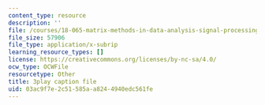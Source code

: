 ```yaml
---
content_type: resource
description: ''
file: /courses/18-065-matrix-methods-in-data-analysis-signal-processing-and-machine-learning-spring-2018/03ac9f7e2c51585aa8244940edc561fe_YiqIkSHSmyc.vtt
file_size: 57906
file_type: application/x-subrip
learning_resource_types: []
license: https://creativecommons.org/licenses/by-nc-sa/4.0/
ocw_type: OCWFile
resourcetype: Other
title: 3play caption file
uid: 03ac9f7e-2c51-585a-a824-4940edc561fe
---
```

